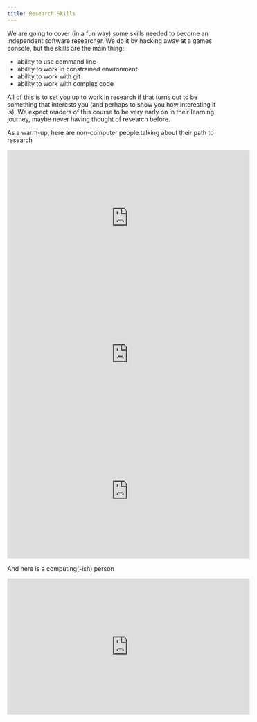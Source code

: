 ```yaml
---
title: Research Skills
---
```


We are going to cover (in a fun way) some skills needed to become an independent software researcher.  We do it by hacking away at a games console, but the skills are the main thing:

  * ability to use command line
  * ability to work in constrained environment
  * ability to work with git
  * ability to work with complex code

All of this is to set you up to work in research if that turns out to be something that interests you (and perhaps to show you how interesting it is).  We expect readers of this course to be very early on in their learning journey, maybe never having thought of research before.

As a warm-up, here are non-computer people talking about their path to research

<iframe width="560" height="315" src="https://www.youtube.com/embed/vOhyZ8FYCmw" frameborder="0" allow="accelerometer; autoplay; clipboard-write; encrypted-media; gyroscope; picture-in-picture" allowfullscreen></iframe>

<iframe width="560" height="315" src="https://www.youtube.com/embed/tUNx9O4SXU8" frameborder="0" allow="accelerometer; autoplay; clipboard-write; encrypted-media; gyroscope; picture-in-picture" allowfullscreen></iframe>

<iframe width="560" height="315" src="https://www.youtube.com/embed/p1SPSzEMBzM" frameborder="0" allow="accelerometer; autoplay; clipboard-write; encrypted-media; gyroscope; picture-in-picture" allowfullscreen></iframe>

And here is a computing(-ish) person

<iframe width="560" height="315" src="https://www.youtube.com/embed/3BXZxh6rVlE" frameborder="0" allow="accelerometer; autoplay; clipboard-write; encrypted-media; gyroscope; picture-in-picture" allowfullscreen></iframe>
